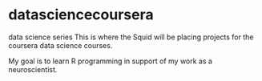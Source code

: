 datasciencecoursera
===================

data science series
This is where the Squid will be placing projects for the coursera data science courses.

My goal is to learn R programming in support of my work as a neuroscientist.
